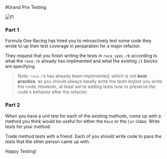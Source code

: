 #Grand Prix Testing

![f1](http://www.bettingsites.us/wp-content/uploads/Formula-1-1.jpg)

### Part 1 

Formula One Racing has hired you to retroactively test some code they wrote to up their test coverage in perparation for a major refactor. 

They request that you finish writing the tests in `race_spec.rb` according to what the `race.rb` already has implimented and what the existing `it` blocks are specifying.

>Note: `race.rb` has already been implimented, which is not **best practice**, as you should always ideally write the tests *before* you write the code. However, at least we're adding tests now to preserve the code's behavior after the refactor.

### Part 2

When you have a unit test for each of the existing methods, come up with a method you think would be useful for either the `Race` or the `Car` class.   Write tests for your method.  

Trade method tests with a friend. Each of you should write code to pass the tests that the other person came up with. 

Happy Testing!
